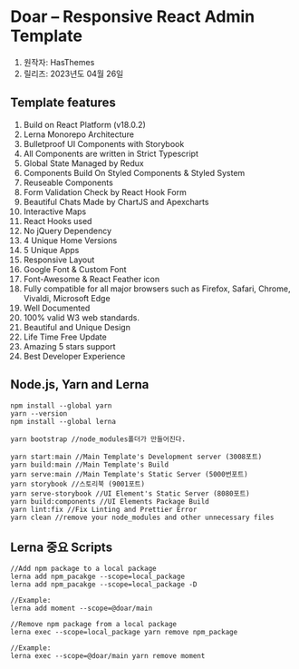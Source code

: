 # Doar – Responsive React Admin Template
1. 원작자: HasThemes
2. 릴리즈: 2023년도 04월 26일

## Template features
1. Build on React Platform (v18.0.2)
2. Lerna Monorepo Architecture
3. Bulletproof UI Components with Storybook
4. All Components are written in Strict Typescript
5. Global State Managed by Redux
6. Components Build On Styled Components & Styled System
7. Reuseable Components
8. Form Validation Check by React Hook Form
9. Beautiful Chats Made by ChartJS and Apexcharts
10. Interactive Maps
11. React Hooks used
12. No jQuery Dependency
13. 4 Unique Home Versions
14. 5 Unique Apps
15. Responsive Layout
16. Google Font & Custom Font
17. Font-Awesome & React Feather icon
18. Fully compatible for all major browsers such as Firefox, Safari, Chrome, Vivaldi, Microsoft Edge
19. Well Documented
20. 100% valid W3 web standards.
21. Beautiful and Unique Design
22. Life Time Free Update
23. Amazing 5 stars support
24. Best Developer Experience

## Node.js, Yarn and Lerna
    npm install --global yarn
    yarn --version
    npm install --global lerna

    yarn bootstrap //node_modules폴더가 만들어진다.

    yarn start:main //Main Template's Development server (3008포트)
    yarn build:main //Main Template's Build 
    yarn serve:main //Main Template's Static Server (5000번포트)
    yarn storybook //스토리북 (9001포트)
    yarn serve-storybook //UI Element's Static Server (8080포트)
    yarn build:components //UI Elements Package Build
    yarn lint:fix //Fix Linting and Prettier Error
    yarn clean //remove your node_modules and other unnecessary files

## Lerna 중요 Scripts
    //Add npm package to a local package
    lerna add npm_pacakge --scope=local_package
    lerna add npm_pacakge --scope=local_package -D

    //Example:
    lerna add moment --scope=@doar/main

    //Remove npm package from a local package
    lerna exec --scope=local_package yarn remove npm_package

    //Example:
    lerna exec --scope=@doar/main yarn remove moment 
